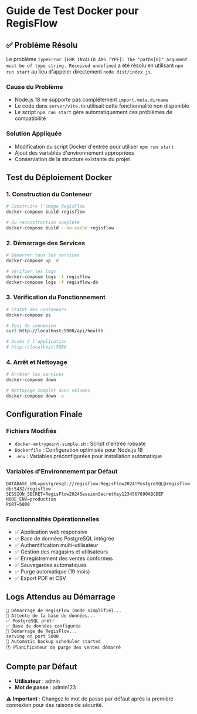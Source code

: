 # Guide de Test Docker pour RegisFlow

## ✅ Problème Résolu

Le problème `TypeError [ERR_INVALID_ARG_TYPE]: The "paths[0]" argument must be of type string. Received undefined` a été résolu en utilisant `npm run start` au lieu d'appeler directement `node dist/index.js`.

### Cause du Problème
- Node.js 18 ne supporte pas complètement `import.meta.dirname`
- Le code dans `server/vite.ts` utilisait cette fonctionnalité non disponible
- Le script `npm run start` gère automatiquement ces problèmes de compatibilité

### Solution Appliquée
- Modification du script Docker d'entrée pour utiliser `npm run start`
- Ajout des variables d'environnement appropriées
- Conservation de la structure existante du projet

## Test du Déploiement Docker

### 1. Construction du Conteneur
```bash
# Construire l'image RegisFlow
docker-compose build regisflow

# Ou reconstruction complète
docker-compose build --no-cache regisflow
```

### 2. Démarrage des Services
```bash
# Démarrer tous les services
docker-compose up -d

# Vérifier les logs
docker-compose logs -f regisflow
docker-compose logs -f regisflow-db
```

### 3. Vérification du Fonctionnement
```bash
# Statut des conteneurs
docker-compose ps

# Test de connexion
curl http://localhost:5000/api/health

# Accès à l'application
# http://localhost:5000
```

### 4. Arrêt et Nettoyage
```bash
# Arrêter les services
docker-compose down

# Nettoyage complet avec volumes
docker-compose down -v
```

## Configuration Finale

### Fichiers Modifiés
- `docker-entrypoint-simple.sh` : Script d'entrée robuste
- `Dockerfile` : Configuration optimisée pour Node.js 18
- `.env` : Variables préconfigurées pour installation automatique

### Variables d'Environnement par Défaut
```env
DATABASE_URL=postgresql://regisflow:RegisFlow2024!PostgreSQL@regisflow-db:5432/regisflow
SESSION_SECRET=RegisFlow2024SessionSecretKey1234567890ABCDEF
NODE_ENV=production
PORT=5000
```

### Fonctionnalités Opérationnelles
- ✅ Application web responsive
- ✅ Base de données PostgreSQL intégrée
- ✅ Authentification multi-utilisateur
- ✅ Gestion des magasins et utilisateurs
- ✅ Enregistrement des ventes conformes
- ✅ Sauvegardes automatiques
- ✅ Purge automatique (19 mois)
- ✅ Export PDF et CSV

## Logs Attendus au Démarrage

```
🚀 Démarrage de RegisFlow (mode simplifié)...
📡 Attente de la base de données...
✅ PostgreSQL prêt!
✅ Base de données configurée
🎯 Démarrage de RegisFlow...
serving on port 5000
📅 Automatic backup scheduler started
🕐 Planificateur de purge des ventes démarré
```

## Compte par Défaut
- **Utilisateur** : admin
- **Mot de passe** : admin123

⚠️ **Important** : Changez le mot de passe par défaut après la première connexion pour des raisons de sécurité.